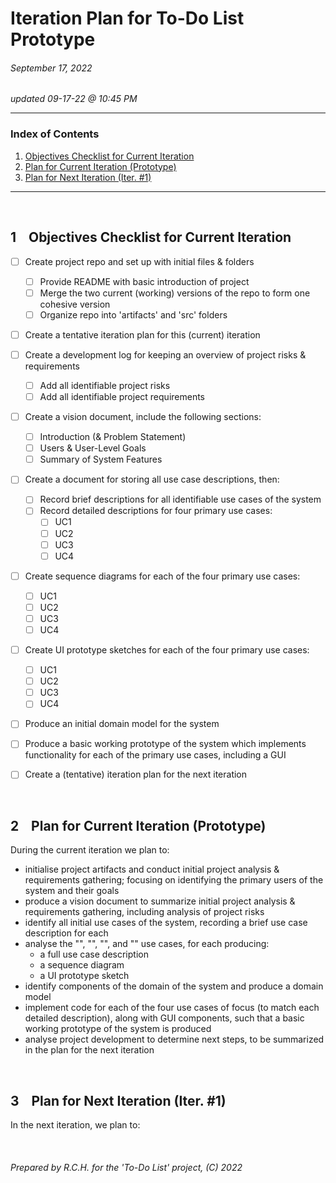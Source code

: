 # Iteration Plan for To-Do List Prototype
###### September 17, 2022

_updated 09-17-22 @ 10:45 PM_

---
### Index of Contents

1. [Objectives Checklist for Current Iteration](#1-objectives-checklist-for-current-iteration)
2. [Plan for Current Iteration (Prototype)](#2-plan-for-current-iteration-prototype)
3. [Plan for Next Iteration (Iter. \#1)](#3-plan-for-next-iteration-iter-1)

---

&nbsp;
## 1 &nbsp;&nbsp; Objectives Checklist for Current Iteration

- [ ] Create project repo and set up with initial files & folders
	+ [ ] Provide README with basic introduction of project
	+ [ ] Merge the two current (working) versions of the repo to form one cohesive version
	+ [ ] Organize repo into 'artifacts' and 'src' folders  

- [ ] Create a tentative iteration plan for this (current) iteration  

- [ ] Create a development log for keeping an overview of project risks & requirements
	+ [ ] Add all identifiable project risks
	+ [ ] Add all identifiable project requirements  

- [ ] Create a vision document, include the following sections:
	+ [ ] Introduction (& Problem Statement)
	+ [ ] Users & User-Level Goals
	+ [ ] Summary of System Features  

- [ ] Create a document for storing all use case descriptions, then:
	+ [ ] Record brief descriptions for all identifiable use cases of the system
	+ [ ] Record detailed descriptions for four primary use cases:
		* [ ] UC1
		* [ ] UC2
		* [ ] UC3
		* [ ] UC4  

- [ ] Create sequence diagrams for each of the four primary use cases:
	+ [ ] UC1
	+ [ ] UC2
	+ [ ] UC3
	+ [ ] UC4  

- [ ] Create UI prototype sketches for each of the four primary use cases:
	+ [ ] UC1
	+ [ ] UC2
	+ [ ] UC3
	+ [ ] UC4  

- [ ] Produce an initial domain model for the system  

- [ ] Produce a basic working prototype of the system which implements functionality for each of the primary use cases, including a GUI  

- [ ] Create a (tentative) iteration plan for the next iteration


&nbsp;
## 2 &nbsp;&nbsp; Plan for Current Iteration (Prototype)

During the current iteration we plan to:

* initialise project artifacts and conduct initial project analysis & requirements gathering; focusing on identifying the primary users of the system and their goals
* produce a vision document to summarize initial project analysis & requirements gathering, including analysis of project risks
* identify all initial use cases of the system, recording a brief use case description for each
* analyse the "", "", "", and "" use cases, for each producing:
	- a full use case description
	- a sequence diagram
	- a UI prototype sketch
* identify components of the domain of the system and produce a domain model
* implement code for each of the four use cases of focus (to match each detailed description), along with GUI components, such that a basic working prototype of the system is produced
* analyse project development to determine next steps, to be summarized in the plan for the next iteration


&nbsp;
## 3 &nbsp;&nbsp; Plan for Next Iteration (Iter. \#1)

In the next iteration, we plan to:


&nbsp;
###### Prepared by R.C.H. for the 'To-Do List' project, (C) 2022